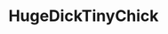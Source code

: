 ---
title: HugeDickTinyChick
crosslinks:
- livven
- PornStarletHQ
- WhiteAndThick
- youtubefactsbot
- distension
- Whoregasm
- u_imguralbumbot
- JavPreview
- exsexs
- theSourcer
- dirtysmall
- AmiaMiley
- GinaValentina
- peopledyingfucking
- bentoverblowjobs
- GIFS_WEBM_NEW_PORN
- killthecameraman
- NSFW_GIF
- LilRedVelvettt
- HighMileageHoles
---